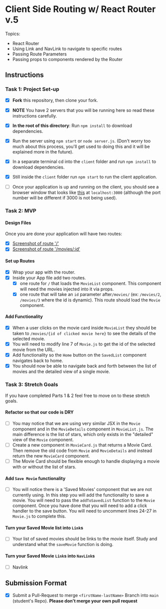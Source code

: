 # Client Side Routing w/ React Router v.5

Topics:

* React Router
* Using Link and NavLink to navigate to specific routes
* Passing Route Parameters
* Passing props to components rendered by the Router

## Instructions

### Task 1: Project Set-up

* [x] **Fork** this repository, then clone your fork.
* [x] **NOTE** You have 2 servers that you will be running here so read these instructions carefully.
* [x] **In the root of this directory**: Run `npm install` to download dependencies.
* [x] Run the server using `npm start` or `node server.js`. (Don't worry too much about this process, you'll get used to doing this and it will be explained more in the future).
* [x] In a separate terminal cd into the `client` folder and run `npm install` to download dependencies.
* [x] Still inside the `client` folder run `npm start` to run the client application.

* [ ] Once your application is up and running on the client, you should see a browser window that looks like [this](https://tk-assets.lambdaschool.com/c6b3e8d8-afe0-4663-82da-60b1de76f649_movies-home.png) at `localhost:3000` (although the port number will be different if 3000 is not being used).

### Task 2: MVP

#### Design Files

Once you are done your application will have two routes:

* [x] [Screenshot of route '/'](https://tk-assets.lambdaschool.com/b9ced241-681f-432a-9047-ef2ba7e34946_first-route.png)
* [x] [Screenshot of route '/movies/:id'](https://tk-assets.lambdaschool.com/06f9f448-2804-4b4a-9408-41904af96a4e_second-route.png)

#### Set up Routes

* [x] Wrap your app with the router.
* [x] Inside your App file add two routes.
  * [x] one route for `/` that loads the `MovieList` component. This component will need the movies injected into it via props.
  * [x] one route that will take an `id` parameter after`/movies/` (ex: `/movies/2`, `/movies/3` where the id is dynamic). This route should load the `Movie` component.

#### Add Functionality

* [x] When a user clicks on the movie card inside `MovieList` they should be taken to `/movies/{id of clicked movie here}` to see the details of the selected movie.
* [x] You will need to modify line 7 of `Movie.js` to get the id of the selected movie from the URL.
* [x] Add functionality so the `Home` button on the `SavedList` component navigates back to home.
* [x] You should now be able to navigate back and forth between the list of movies and the detailed view of a single movie.

### Task 3: Stretch Goals

If you have completed Parts 1 & 2 feel free to move on to these stretch goals.

#### Refactor so that our code is DRY

* [ ] You may notice that we are using very similar JSX in the `Movie` component and in the `MovieDetails` component in `MovieList.js`. The main difference is the list of stars, which only exists in the "detailed" view of the `Movie` component.
* [ ] Create a new component in `MovieCard.js` that returns a Movie Card. Then remove the old code from `Movie` and `MovieDetails` and instead return the new `MovieCard` component.
* [ ] The Movie Card should be flexible enough to handle displaying a movie with or without the list of stars.

#### Add `Save Movie` functionality

* [ ] You will notice there is a 'Saved Movies' component that we are not currently using. In this step you will add the functionality to save a movie. You will need to pass the `addToSavedList` function to the `Movie` component. Once you have done that you will need to add a click handler to the save button. You will need to uncomment lines 24-27 in `Movie.js` to complete this.

#### Turn your Saved Movie list into `Link`s

* [ ] Your list of saved movies should be links to the movie itself. Study and understand what the `saveMovie` function is doing.

#### Turn your Saved Movie `Link`s into `NavLink`s

* [ ] Navlink

## Submission Format

* [x] Submit a Pull-Request to merge `<firstName-lastName>` Branch into `main` (student's  Repo). **Please don't merge your own pull request**
